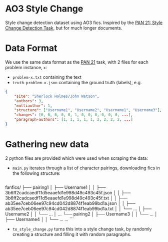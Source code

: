 # AO3 Style Change
Style change detection dataset using AO3 fics. Inspired by the [PAN 21: Style Change Detection Task](https://pan.webis.de/clef21/pan21-web/style-change-detection.html), but for much longer documents.

# Data Format

We use the same data format as the [PAN 21](https://pan.webis.de/clef21/pan21-web/style-change-detection.html) task, with 2 files for each problem instance, `x`:
- `problem-x.txt` containing the text
- `truth-problem-x.json` containing the ground truth (labels), e.g.
```json
{
    "site": "Sherlock Holmes/John Watson",
    "authors": 3,
    "multiauthor": 1,
    "structure": ["Username1", "Username2", "Username1", "Username3"],
    "changes": [0, 0, 0, 0, 0, 1, 0, 0, 0, 0, 0, 0, ...],
    "paragraph-authors": [1, 1, 1, 1, 1, 2, 2, 2, 2, ...]
}
```


# Gathering new data

2 python files are provided which were used when scraping the data:
- `main.py` iterates through a list of character pairings, downloading fics in the following structure:
    ```
fanfics/
├── pairing1
│   ├── Username1
│   │    ├── 3b6ff2cadcaedf11d5eaaefd1e998d49c493c45f.json
│   │    ├── 3b6ff2cadcaedf11d5eaaefd1e998d49c493c45f.txt
│   │    ├── ab35ee7ceb06ee97c94cd042d8874f1eab99bd1a.json
│   │    ├── ab35ee7ceb06ee97c94cd042d8874f1eab99bd1a.txt
│   │    └── ...
│   ├── Username2
│   │    └── ...
│   ...
└── pairing2
│   ├── Username3
│   │    └── ...
│   ├── Username4
│   │    └── ...
    ...
    ```
- `to_style_change.py` turns this into a style change task, by randomly creating a structure and filling it with random paragraphs.
